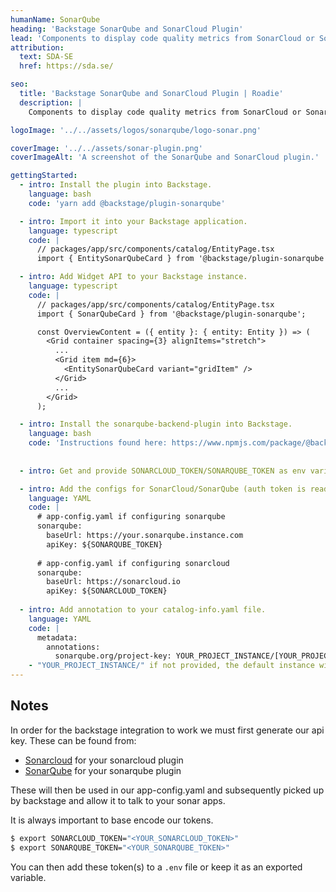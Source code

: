 ```yaml
---
humanName: SonarQube
heading: 'Backstage SonarQube and SonarCloud Plugin'
lead: 'Components to display code quality metrics from SonarCloud or SonarQube.'
attribution:
  text: SDA-SE
  href: https://sda.se/

seo:
  title: 'Backstage SonarQube and SonarCloud Plugin | Roadie'
  description: |
    Components to display code quality metrics from SonarCloud or SonarQube.

logoImage: '../../assets/logos/sonarqube/logo-sonar.png'

coverImage: '../../assets/sonar-plugin.png'
coverImageAlt: 'A screenshot of the SonarQube and SonarCloud plugin.'

gettingStarted:
  - intro: Install the plugin into Backstage.
    language: bash
    code: 'yarn add @backstage/plugin-sonarqube'

  - intro: Import it into your Backstage application.
    language: typescript
    code: |
      // packages/app/src/components/catalog/EntityPage.tsx
      import { EntitySonarQubeCard } from '@backstage/plugin-sonarqube';

  - intro: Add Widget API to your Backstage instance.
    language: typescript
    code: |
      // packages/app/src/components/catalog/EntityPage.tsx
      import { SonarQubeCard } from '@backstage/plugin-sonarqube';

      const OverviewContent = ({ entity }: { entity: Entity }) => (
        <Grid container spacing={3} alignItems="stretch">
          ...
          <Grid item md={6}>
            <EntitySonarQubeCard variant="gridItem" />
          </Grid>
          ...
        </Grid>
      );

  - intro: Install the sonarqube-backend-plugin into Backstage.
    language: bash
    code: 'Instructions found here: https://www.npmjs.com/package/@backstage/plugin-sonarqube-backend'
 
 
  - intro: Get and provide SONARCLOUD_TOKEN/SONARQUBE_TOKEN as env variables (see Notes on how to generate these values)

  - intro: Add the configs for SonarCloud/SonarQube (auth token is read from the environment variables)
    language: YAML
    code: |
      # app-config.yaml if configuring sonarqube
      sonarqube:
        baseUrl: https://your.sonarqube.instance.com
        apiKey: ${SONARQUBE_TOKEN}
 
      # app-config.yaml if configuring sonarcloud
      sonarqube:
        baseUrl: https://sonarcloud.io
        apiKey: ${SONARCLOUD_TOKEN}
 
  - intro: Add annotation to your catalog-info.yaml file.
    language: YAML
    code: |
      metadata:
        annotations:
          sonarqube.org/project-key: YOUR_PROJECT_INSTANCE/[YOUR_PROJECT_KEY]
    - "YOUR_PROJECT_INSTANCE/" if not provided, the default instance will be used
---
```


## Notes

In order for the backstage integration to work we must first generate our api key. These can be found from:
 * [Sonarcloud](https://sonarcloud.io/account/security) for your sonarcloud plugin
 * [SonarQube](https://docs.sonarqube.org/latest/user-guide/user-token/) for your sonarqube plugin

These will then be used in our app-config.yaml and subsequently picked up by backstage and allow it to talk to your sonar apps.

It is always important to base encode our tokens.

``` bash
$ export SONARCLOUD_TOKEN="<YOUR_SONARCLOUD_TOKEN>"
$ export SONARQUBE_TOKEN="<YOUR_SONARQUBE_TOKEN>"
```

You can then add these token(s) to a `.env` file or keep it as an exported variable.
